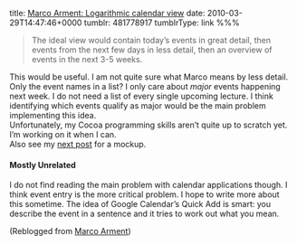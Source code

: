 title: [Marco Arment: Logarithmic calendar view](http://www.marco.org/480805355)
date: 2010-03-29T14:47:46+0000
tumblr: 481778917
tumblrType: link
%%%

<blockquote>
<p>The ideal view would contain today’s events in great detail, then events from the next few days in less detail, then an overview of events in the next 3-5 weeks.</p>
</blockquote>

This would be useful. I am not quite sure what Marco means by less detail. Only the event names in a list? I only care about *major* events happening next week. I do not need a list of every single upcoming lecture. I think identifying which events qualify as major would be the main problem implementing this idea.  
Unfortunately, my Cocoa programming skills aren’t quite up to scratch yet. I’m working on it when I can.  
Also see my [next post](/post/481843587) for a mockup.  
#### Mostly Unrelated
I do not find reading the main problem with calendar applications though. I think event entry is the more critical problem. I hope to write more about this sometime. The idea of Google Calendar’s Quick Add is smart: you describe the event in a sentence and it tries to work out what you mean. 

(Reblogged from [Marco Arment](https://www.tumblr.com/blog/view/marco/480805355))
